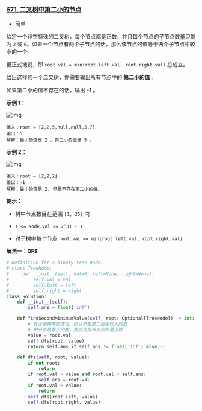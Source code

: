 ### [671. 二叉树中第二小的节点](https://leetcode.cn/problems/second-minimum-node-in-a-binary-tree/)

- 简单

给定一个非空特殊的二叉树，每个节点都是正数，并且每个节点的子节点数量只能为 `2` 或 `0`。如果一个节点有两个子节点的话，那么该节点的值等于两个子节点中较小的一个。

更正式地说，即 `root.val = min(root.left.val, root.right.val)` 总成立。

给出这样的一个二叉树，你需要输出所有节点中的 **第二小的值** 。

如果第二小的值不存在的话，输出 -1 **。**

**示例 1：**

 ![img](https://assets.leetcode.com/uploads/2020/10/15/smbt1.jpg)

```
输入：root = [2,2,5,null,null,5,7]
输出：5
解释：最小的值是 2 ，第二小的值是 5 。
```

**示例 2：**

 ![img](https://assets.leetcode.com/uploads/2020/10/15/smbt2.jpg)

```
输入：root = [2,2,2]
输出：-1
解释：最小的值是 2, 但是不存在第二小的值。
```

**提示：**

- 树中节点数目在范围 `[1, 25]` 内
- `1 <= Node.val <= 2^31 - 1`

- 对于树中每个节点 `root.val == min(root.left.val, root.right.val)`

**解法一：DFS**

```python
# Definition for a binary tree node.
# class TreeNode:
#     def __init__(self, val=0, left=None, right=None):
#         self.val = val
#         self.left = left
#         self.right = right
class Solution:
    def __init__(self):
        self.ans = float('inf')

    def findSecondMinimumValue(self, root: Optional[TreeNode]) -> int:
        # 有全都相等的情况，所以不是第二层中较大的数
        # 根节点是最小的数，要求比根节点大的最小数
        value = root.val
        self.dfs(root, value)
        return self.ans if self.ans != float('inf') else -1

    def dfs(self, root, value):
        if not root:
            return
        if root.val > value and root.val < self.ans:
            self.ans = root.val
        if root.val > value:
            return
        self.dfs(root.left, value)
        self.dfs(root.right, value)
```

